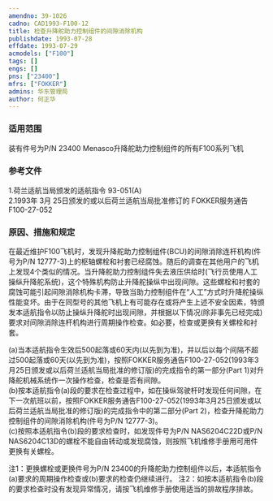 ```yaml
---
amendno: 39-1026  
cadno: CAD1993-F100-12  
title: 检查升降舵助力控制组件的间隙消除机构  
publishdate: 1993-07-28  
effdate: 1993-07-29  
acmodels: ["F100"]  
tags: []  
engs: []  
pns: ["23400"]  
mfrs: ["FOKKER"]  
admins: 华东管理局  
author: 何正华  
---
```

  
### 适用范围  
装有件号为P/N 23400 Menasco升降舵助力控制组件的所有F100系列飞机  
  
<!--more-->  
### 参考文件  
  1.荷兰适航当局颁发的适航指令 93-051(A)  
2.1993年 3月 25日颁发的或以后荷兰适航当局批准修订的 FOKKER服务通告 F100-27-052  
  
### 原因、措施和规定  

  在最近维护F100飞机时，发现升降舵助力控制组件(BCU)的间隙消除连杆机构(件号为P/N 12777-3)上的枢轴螺栓和衬套已经腐蚀。随后的调查在其他用户的飞机上发现4个类似的情况。当升降舵助力控制组件失去液压供给时(飞行员使用人工操纵升降舵系统)，这个特殊机构防止升降舵操纵中出现间隙。这些螺栓和衬套的腐蚀可能引起间隙消除机构卡滞，导致当助力控制组件在“人工”方式时升降舵操纵性能变坏。由于在同型号的其他飞机上有可能存在或将产生上述不安全因素，特颁发本适航指令以防止操纵升降舵时出现间隙，并根据以下情况(除非事先已经完成)要求对间隙消除连杆机构进行周期操作检查。如必要，检查或更换有关螺栓和衬套。  
  
  (a)当本适航指令生效后500起落或60天内(以先到为准)，并以后以每个间隔不超过500起落或60天(以先到为准)，按照FOKKER服务通告F100-27-052(1993年3月25日颁发或以后荷兰适航当局批准的修订版)的完成指令的第一部分(Part 1)对升降舵机械系统作一次操作检查，检查是否有间隙。  
(b)按本适航指令(a)段的要求在检查过程中，如在操纵驾驶杆时发现任何间隙，在下一次航班以前，按照FOKKER服务通告F100-27-052(1993年3月25日颁发或以后荷兰适航当局批准的修订版)的完成指令中的第二部分(Part 2)，检查升降舵助力控制组件的间隙消除机构(件号为P/N 12777-3)。  
(c)按照本适航指令(b)段的要求检查时，如发现件号为P/N NAS6204C22D或P/N NAS6204C13D的螺栓不能自由转动或发现腐蚀，则按照飞机维修手册用可用件更换有关螺栓。  
  
注1：更换螺栓或更换件号为P/N 23400的升降舵助力控制组件以后，本适航指令(a)要求的周期操作检查或(b)要求的检查仍继续进行。 注2：如按本适航指令(b)段的要求检查时没有发现异常情况，请按飞机维修手册使用适当的排故程序排故。  
